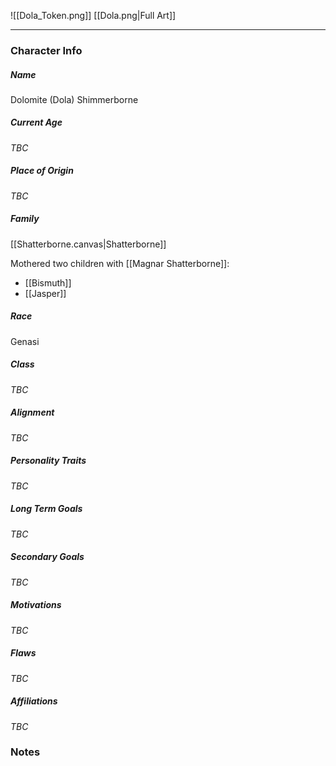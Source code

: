 ![[Dola_Token.png]]
[[Dola.png|Full Art]]

---
### Character Info

##### Name 
Dolomite (Dola) Shimmerborne

##### Current Age
*TBC*

##### Place of Origin
*TBC*

##### Family
[[Shatterborne.canvas|Shatterborne]]

Mothered two children with [[Magnar Shatterborne]]:
- [[Bismuth]]
- [[Jasper]]

##### Race
Genasi

##### Class
*TBC*

##### Alignment
*TBC*

##### Personality Traits
*TBC*

##### Long Term Goals
*TBC*

##### Secondary Goals
*TBC*

##### Motivations
*TBC*

##### Flaws
*TBC*

##### Affiliations
*TBC*

### Notes